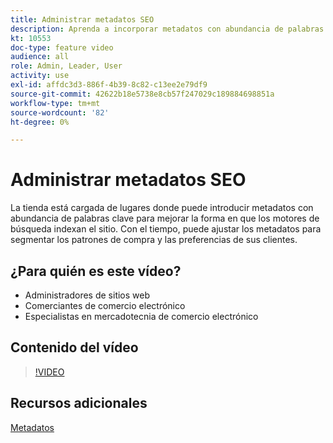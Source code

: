 ```yaml
---
title: Administrar metadatos SEO
description: Aprenda a incorporar metadatos con abundancia de palabras clave para mejorar la forma en que los motores de búsqueda indexan el sitio.
kt: 10553
doc-type: feature video
audience: all
role: Admin, Leader, User
activity: use
exl-id: affdc3d3-886f-4b39-8c82-c13ee2e79df9
source-git-commit: 42622b18e5738e8cb57f247029c189884698851a
workflow-type: tm+mt
source-wordcount: '82'
ht-degree: 0%

---
```


# Administrar metadatos SEO

La tienda está cargada de lugares donde puede introducir metadatos con abundancia de palabras clave para mejorar la forma en que los motores de búsqueda indexan el sitio. Con el tiempo, puede ajustar los metadatos para segmentar los patrones de compra y las preferencias de sus clientes.

## ¿Para quién es este vídeo?

- Administradores de sitios web
- Comerciantes de comercio electrónico
- Especialistas en mercadotecnia de comercio electrónico

## Contenido del vídeo

>[!VIDEO](https://video.tv.adobe.com/v/343750?quality=12&learn=on)

## Recursos adicionales

[Metadatos](https://docs.magento.com/user-guide/marketing/meta-data.html)
